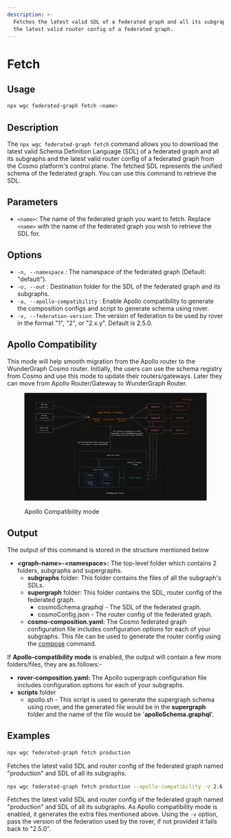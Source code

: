 ```yaml
---
description: >-
  Fetches the latest valid SDL of a federated graph and all its subgraphs and
  the latest valid router config of a federated graph.
---
```


# Fetch

## Usage

```bash
npx wgc federated-graph fetch <name>
```

## Description

The `npx wgc federated-graph fetch` command allows you to download the latest valid Schema Definition Language (SDL) of a federated graph and all its subgraphs and the latest valid router config of a federated graph from the Cosmo platform's control plane. The fetched SDL represents the unified schema of the federated graph. You can use this command to retrieve the SDL.

## Parameters

* `<name>`: The name of the federated graph you want to fetch. Replace `<name>` with the name of the federated graph you wish to retrieve the SDL for.

## Options

* `-n, --namespace` : The namespace of the federated graph (Default: "default").
* `-o, --out` : Destination folder for the SDL of the federated graph and its subgraphs.
* `-a, --apollo-compatibility` : Enable Apollo compatibility to generate the composition configs and script to generate schema using rover.
* `-v, --federation-version`:  The version of federation to be used by rover in the format "1", "2", or "2.x.y". Default is 2.5.0.

## Apollo Compatibility

This mode will help smooth migration from the Apollo router to the WunderGraph Cosmo router. Initially, the users can use the schema registry from Cosmo and use this mode to update their routers/gateways. Later they can move from Apollo Router/Gateway to WunderGraph Router.

<figure><img src="../../.gitbook/assets/image (2).png" alt=""><figcaption><p>Apollo Compatibility mode</p></figcaption></figure>

## Output

The output of this command is stored in the structure mentioned below

* **\<graph-name>-\<namespace>:** The top-level folder which contains 2 folders, subgraphs and supergraphs.
  * **subgraphs** folder: This folder contains the files of all the subgraph's SDLs.
  * **supergraph** folder: This folder contains the SDL, router config of the federated graph.
    * cosmoSchema.graphql - The SDL of the federated graph.
    * cosmoConfig.json - The router config of the federated graph.
  * **cosmo-composition.yaml:** The Cosmo federated graph configuration file includes configuration options for each of your subgraphs. This file can be used to generate the router config using the [compose](../router/compose.md) command.

If **Apollo-compatibility mode** is enabled, the output will contain a few more folders/files, they are as follows:-

* **rover-composition.yaml:** The Apollo supergraph configuration file includes configuration options for each of your subgraphs.
* **scripts** folder
  * apollo.sh - This script is used to generate the supergraph schema using rover, and the generated file would be in the **supergraph** folder and the name of the file would be '**apolloSchema.graphql**'.

## Examples

```bash
npx wgc federated-graph fetch production
```

Fetches the latest valid SDL and router config of the federated graph named "production" and SDL of all its subgraphs.

```bash
npx wgc federated-graph fetch production --apollo-compatibility -v 2.6.1
```

Fetches the latest valid SDL and router config of the federated graph named "production" and SDL of all its subgraphs. As Apollo compatibility mode is enabled, it generates the extra files mentioned above. Using the  `-v` option, pass the version of the federation used by the rover, if not provided it falls back to "2.5.0".
